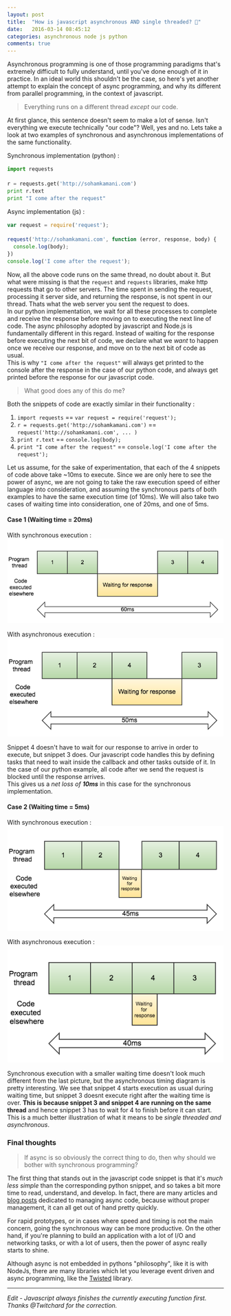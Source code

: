 ```yaml
---
layout: post
title:  "How is javascript asynchronous AND single threaded? 💫"
date:   2016-03-14 08:45:12
categories: asynchronous node js python
comments: true
---
```


Asynchronous programming is one of those programming paradigms that's extremely difficult to fully understand, until you've done enough of it in practice. In an ideal world this shouldn't be the case, so here's yet another attempt to explain the concept of async programming, and why its different from parallel programming, in the context of javascript.

>Everything runs on a different thread *except* our code.

At first glance, this sentence doesn't seem to make a lot of sense. Isn't everything we execute technically "our code"? Well, yes and no. Lets take a look at two examples of synchronous and asynchronous implementations of the same functionality.
<!-- more -->
Synchronous implementation (python) :

```python
import requests

r = requests.get('http://sohamkamani.com')
print r.text
print "I come after the request"
```

Async implementation (js) :

```js
var request = require('request');

request('http://sohamkamani.com', function (error, response, body) {
  console.log(body);
})
console.log('I come after the request');
```

Now, all the above code runs on the same thread, no doubt about it. But what were missing is that the `request` and `requests` libraries, make http requests that go to other servers. The time spent in sending the request, processing it server side, and returning the response, is not spent in our thread. Thats what the web server you sent the request to does.  
In our python implementation, we wait for all these processes to complete and receive the response before moving on to executing the next line of code. The async philosophy adopted by javascript and Node.js is fundamentally different in this regard. Instead of waiting for the response before executing the next bit of code, we declare what we *want* to happen once we receive our response, and move on to the next bit of code as usual.  
This is why `"I come after the request"` will always get printed to the console after the response in the case of our python code, and  always get printed before the response for our javascript code.

>What good does any of this do me?

Both the snippets of code are exactly similar in their functionality :

1. `import requests` == `var request = require('request');`
1. `r = requests.get('http://sohamkamani.com')` == `request('http://sohamkamani.com', ... )`
1. `print r.text` == `console.log(body);`
1. `print "I come after the request"` == `console.log('I come after the request');`

Let us assume, for the sake of experimentation, that each of the 4 snippets of code above take ~10ms to execute. Since we are only here to see the power of async, we are not going to take the raw execution speed of either language into consideration, and assuming the synchronous parts of both examples to have the same execution time (of 10ms). We will also take two cases of waiting time into consideration, one of 20ms, and one of 5ms.

#### Case 1 (Waiting time = 20ms)

With synchronous execution :  
![Sync 20ms](/assets/images/posts/understanding-async-js/sync.png)

With asynchronous execution :  
![Async 20](/assets/images/posts/understanding-async-js/async.png)

Snippet 4 doesn't have to wait for our response to arrive in order to execute, but snippet 3 does. Our javascript code handles this by defining tasks that need to wait inside the callback and other tasks outside of it. In the case of our python example, all code after we send the request is blocked until the response arrives.  
This gives us a *net loss of **10ms*** in this case for the synchronous implementation.

#### Case 2 (Waiting time = 5ms)

With synchronous execution :  
![Sync 20ms](/assets/images/posts/understanding-async-js/sync-less.png)

With asynchronous execution :  
![Async 20](/assets/images/posts/understanding-async-js/async-less.png)

Synchronous execution with a smaller waiting time doesn't look much different from the last picture, but the asynchronous timing diagram is pretty interesting. We see that snippet 4 starts execution as usual during waiting time, but snippet 3 doesnt execute right after the waiting time is over. **This is because snippet 3 and snippet 4 are running on the same thread** and hence snippet 3 has to wait for 4 to finish before it can start. This is a much better illustration of what it means to be *single threaded and asynchronous*.

### Final thoughts

>If async is so obviously the correct thing to do, then why should we bother with synchronous programming?

The first thing that stands out in the javascript code snippet is that it's *much less simple* than the corresponding python snippet, and so takes a bit more time to read, understand, and develop. In fact, there are many articles and [blog posts](/blog/2015/08/22/understand_node_without_losing_your_mind/) dedicated to managing async code, because without proper management, it can all get out of hand pretty quickly.

For rapid prototypes, or in cases where speed and timing is not the main concern, going the synchronous way can be more productive. On the other hand, if you're planning to build an application with a lot of I/O and networking tasks, or with a lot of users, then the power of async really starts to shine.

Although async is not embedded in pythons "philosophy", like it is with NodeJs, there are many libraries which let you leverage event driven and async programming, like the [Twisted](https://twistedmatrix.com/trac/) library.

---

*Edit - Javascript always finishes the currently executing function first. Thanks @Twitchard for the correction.*
